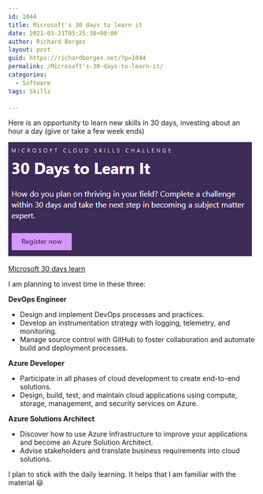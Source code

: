 ```yaml
---
id: 1044
title: Microsoft's 30 days to learn it
date: 2021-03-21T05:25:38+00:00
author: Richard Borges
layout: post
guid: https://richardborges.net/?p=1044
permalink: /Microsoft's-30-days-to-learn-it/
categories:
  - Software
tags: Skills

---
```

Here is an opportunity to learn new skills in 30 days, investing about an hour a day (give or take a few week ends)

![Microsoft 30 days learn](/assets/images/posts/2021/03/Microsoft30DayLearn.PNG)

<a href="https://developer.microsoft.com/en-gb/offers/30-days-to-learn-it?ocid=AID3028423_PersonalCSC_Corp_HQ_Blog#segment-2" target="_blank"> 
Microsoft 30 days learn </a>

I am planning to invest time in these three:


**DevOps Engineer** 

- Design and implement DevOps processes and practices. 
- Develop an instrumentation strategy with logging, telemetry, and monitoring.
- Manage source control with GitHub to foster collaboration and automate build and deployment processes.


**Azure Developer**

- Participate in all phases of cloud development to create end-to-end solutions. 
- Design, build, test, and maintain cloud applications using compute, storage, management, and security services on Azure.

**Azure Solutions Architect**

- Discover how to use Azure Infrastructure to improve your applications and become an Azure Solution Architect. 
- Advise stakeholders and translate business requirements into cloud solutions.


I plan to stick with the daily learning. It helps that I am familiar with the material :smiley: 

